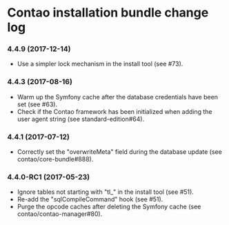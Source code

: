 # Contao installation bundle change log

### 4.4.9 (2017-12-14)

 * Use a simpler lock mechanism in the install tool (see #73).

### 4.4.3 (2017-08-16)

 * Warm up the Symfony cache after the database credentials have been set (see #63).
 * Check if the Contao framework has been initialized when adding the user agent string (see standard-edition#64).

### 4.4.1 (2017-07-12)

 * Correctly set the "overwriteMeta" field during the database update (see contao/core-bundle#888).

### 4.4.0-RC1 (2017-05-23)

 * Ignore tables not starting with "tl_" in the install tool (see #51).
 * Re-add the "sqlCompileCommand" hook (see #51).
 * Purge the opcode caches after deleting the Symfony cache (see contao/contao-manager#80).
